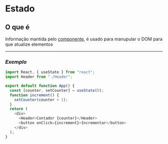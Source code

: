# Estado

## O que é

Informação mantida pelo [componente](componente.md), é usado para manupular o DOM para que atualize elementos

---

### **_Exemplo_**

```javascript
import React, { useState } from "react";
import Header from "./Header";

export default function App() {
  const [counter, setCounter] = useState(0);
  function increment() {
    setCounter(counter + 1);
  }
  return (
    <div>
      <Header>Contador {counter}</Header>
      <button onClick={increment}>Incrementar</button>
    </div>
  );
}
```